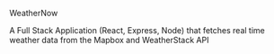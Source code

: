 WeatherNow

A Full Stack Application (React, Express, Node) that fetches real time weather data from the Mapbox and WeatherStack API

